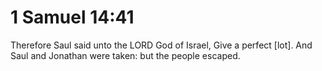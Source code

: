 # 1 Samuel 14:41

Therefore Saul said unto the LORD God of Israel, Give a perfect [lot]. And Saul and Jonathan were taken: but the people escaped.